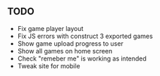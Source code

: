 ## TODO
- Fix game player layout
- Fix JS errors with construct 3 exported games
- Show game upload progress to user
- Show all games on home screen
- Check "remeber me" is working as intended
- Tweak site for mobile
